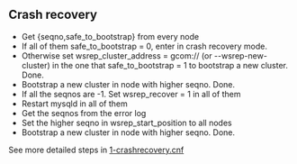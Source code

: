 ## Crash recovery

- Get {seqno,safe_to_bootstrap} from every node
- If all of them safe_to_bootstrap = 0, enter in crash recovery mode. 
- Otherwise set wsrep_cluster_address = gcom:// (or --wsrep-new-cluster) in the one that safe_to_bootstrap = 1 to bootstrap a new cluster. Done.
- Bootstrap a new cluster in node with higher seqno. Done.
- If all the seqnos are -1. Set wsrep_recover = 1 in all of them
- Restart mysqld in all of them
- Get the seqnos from the error log
- Set the higher seqno in wsrep_start_position to all nodes
- Bootstrap a new cluster in node with higher seqno. Done.

See more detailed steps in [1-crashrecovery.cnf](./1-crashrecovery.cnf)